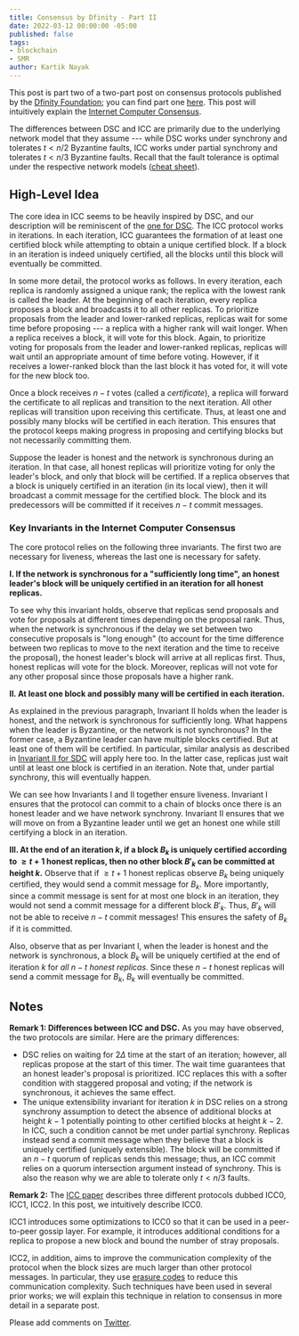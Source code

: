 ```yaml
---
title: Consensus by Dfinity - Part II
date: 2022-03-12 00:00:00 -05:00
published: false
tags:
- blockchain
- SMR
author: Kartik Nayak
---
```


This post is part two of a two-part post on consensus protocols published by the [Dfinity Foundation](https://dfinity.org/); you can find part one [here](). This post will intuitively explain the [Internet Computer Consensus](https://eprint.iacr.org/2021/632.pdf).

The differences between DSC and ICC are primarily due to the underlying network model that they assume --- while DSC works under synchrony and tolerates $t < n/2$ Byzantine faults, ICC works under partial synchrony and tolerates $t < n/3$ Byzantine faults. Recall that the fault tolerance is optimal under the respective network models ([cheat sheet](https://decentralizedthoughts.github.io/2021-10-29-consensus-cheat-sheet/)).

## High-Level Idea

The core idea in ICC seems to be heavily inspired by DSC, and our description will be reminiscent of the [one for DSC](). The ICC protocol works in iterations. In each iteration, ICC guarantees the formation of at least one certified block while attempting to obtain a unique certified block. If a block in an iteration is indeed uniquely certified, all the blocks until this block will eventually be committed.

In some more detail, the protocol works as follows. In every iteration, each replica is randomly assigned a unique rank; the replica with the lowest rank is called the leader. At the beginning of each iteration, every replica proposes a block and broadcasts it to all other replicas. To prioritize proposals from the leader and lower-ranked replicas, replicas wait for some time before proposing --- a replica with a higher rank will wait longer. When a replica receives a block, it will vote for this block. Again, to prioritize voting for proposals from the leader and lower-ranked replicas, replicas will wait until an appropriate amount of time before voting. However, if it receives a lower-ranked block than the last block it has voted for, it will vote for the new block too. 

Once a block receives $n-t$ votes (called a *certificate*), a replica will forward the certificate to all replicas and transition to the next iteration. All other replicas will transition upon receiving this certificate. Thus, at least one and possibly many blocks will be certified in each iteration. This ensures that the protocol keeps making progress in proposing and certifying blocks but not necessarily committing them.

Suppose the leader is honest and the network is synchronous during an iteration. In that case, all honest replicas will prioritize voting for only the leader's block, and only that block will be certified. If a replica observes that a block is uniquely certified in an iteration (in its local view), then it will broadcast a commit message for the certified block. The block and its predecessors will be committed if it receives $n-t$ commit messages.

### Key Invariants in the Internet Computer Consensus

The core protocol relies on the following three invariants. The first two are necessary for liveness, whereas the last one is necessary for safety.

**I. If the network is synchronous for a "sufficiently long time", an honest leader's block will be uniquely certified in an iteration for all honest replicas.**

To see why this invariant holds, observe that replicas send proposals and vote for proposals at different times depending on the proposal rank. Thus, when the network is synchronous if the delay we set between two consecutive proposals is "long enough" (to account for the time difference between two replicas to move to the next iteration and the time to receive the proposal), the honest leader's block will arrive at all replicas first. Thus, honest replicas will vote for the block. Moreover, replicas will not vote for any other proposal since those proposals have a higher rank.

**II. At least one block and possibly many will be certified in each iteration.**

As explained in the previous paragraph, Invariant II holds when the leader is honest, and the network is synchronous for sufficiently long. What happens when the leader is Byzantine, or the network is not synchronous? In the former case, a Byzantine leader can have multiple blocks certified. But at least one of them will be certified. In particular, similar analysis as described in [Invariant II for SDC]() will apply here too. In the latter case, replicas just wait until at least one block is certified in an iteration. Note that, under partial synchrony, this will eventually happen.

We can see how Invariants I and II together ensure liveness. Invariant I ensures that the protocol can commit to a chain of blocks once there is an honest leader and we have network synchrony. Invariant II ensures that we will move on from a Byzantine leader until we get an honest one while still certifying a block in an iteration.

**III. At the end of an iteration $k$, if a block $B_k$ is uniquely certified according to $\geq t+1$ honest replicas, then no other block $B'_k$ can be committed at height $k$.**
Observe that if $\geq t+1$ honest replicas observe $B_k$ being uniquely certified, they would send a commit message for $B_k$. More importantly, since a commit message is sent for at most one block in an iteration, they would not send a commit message for a different block $B'_k$. Thus, $B'_k$ will not be able to receive $n-t$ commit messages! This ensures the safety of $B_k$ if it is committed.

Also, observe that as per Invariant I, when the leader is honest and the network is synchronous, a block $B_k$ will be uniquely certified at the end of iteration $k$ for *all $n-t$ honest replicas*. Since these $n-t$ honest replicas will send a commit message for $B_k$, $B_k$ will eventually be committed.

## Notes

**Remark 1: Differences between ICC and DSC.** As you may have observed, the two protocols are similar. Here are the primary differences:

- DSC relies on waiting for $2\Delta$ time at the start of an iteration; however, all replicas propose at the start of this timer. The wait time guarantees that an honest leader's proposal is prioritized. ICC replaces this with a softer condition with staggered proposal and voting; if the network is synchronous, it achieves the same effect.
- The unique extensibility invariant for iteration $k$ in DSC relies on a strong synchrony assumption to detect the absence of additional blocks at height $k-1$ potentially pointing to other certified blocks at height $k-2$. In ICC, such a condition cannot be met under partial synchrony. Replicas instead send a commit message when they believe that a block is uniquely certified (uniquely extensible). The block will be committed if an $n-t$ quorum of replicas sends this message; thus, an ICC commit relies on a quorum intersection argument instead of synchrony. This is also the reason why we are able to tolerate only $t < n/3$ faults.

**Remark 2:** The [ICC paper](https://eprint.iacr.org/2021/632.pdf) describes three different protocols dubbed ICC0, ICC1, ICC2. In this post, we intuitively describe ICC0. 

ICC1 introduces some optimizations to ICC0 so that it can be used in a peer-to-peer gossip layer. For example, it introduces additional conditions for a replica to propose a new block and bound the number of stray proposals.

ICC2, in addition, aims to improve the communication complexity of the protocol when the block sizes are much larger than other protocol messages. In particular, they use [erasure codes](https://en.wikipedia.org/wiki/Erasure_code) to reduce this communication complexity. Such techniques have been used in several prior works; we will explain this technique in relation to consensus in more detail in a separate post.

Please add comments on [Twitter](...).
